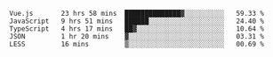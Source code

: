 
<!--
**xy406043/xy406043** is a ✨ _special_ ✨ repository because its `README.md` (this file) appears on your GitHub profile.

Here are some ideas to get you started:

- 🔭 I’m currently working on ...
- 🌱 I’m currently learning ...
- 👯 I’m looking to collaborate on ...
- 🤔 I’m looking for help with ...
- 💬 Ask me about ...
- 📫 How to reach me: ...
- 😄 Pronouns: ...
- ⚡ Fun fact: ...
-->

<!--START_SECTION:waka-->
```text
Vue.js       23 hrs 58 mins  ██████████████▓░░░░░░░░░░   59.33 % 
JavaScript   9 hrs 51 mins   ██████░░░░░░░░░░░░░░░░░░░   24.40 % 
TypeScript   4 hrs 17 mins   ██▓░░░░░░░░░░░░░░░░░░░░░░   10.64 % 
JSON         1 hr 20 mins    ▓░░░░░░░░░░░░░░░░░░░░░░░░   03.31 % 
LESS         16 mins         ▒░░░░░░░░░░░░░░░░░░░░░░░░   00.69 % 
```
<!--END_SECTION:waka-->
